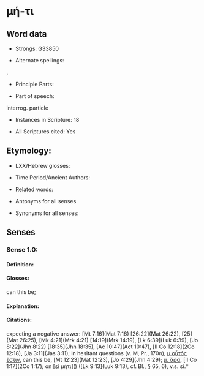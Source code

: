 # μή-τι

<!-- Status: S2=NeedsEdits -->
<!-- Lexica used for edits:   -->

## Word data

* Strongs: G33850

* Alternate spellings:

,

* Principle Parts: 


* Part of speech: 

interrog. particle

* Instances in Scripture: 18

* All Scriptures cited: Yes

## Etymology: 


* LXX/Hebrew glosses: 


* Time Period/Ancient Authors: 


* Related words: 

* Antonyms for all senses

* Synonyms for all senses: 


## Senses 


### Sense  1.0: 

#### Definition: 

#### Glosses: 

can this be; 

#### Explanation: 


#### Citations: 

expecting a negative answer: [Mt 7:16](Mat 7:16) [26:22](Mat 26:22), [25](Mat 26:25), [Mk 4:21](Mrk 4:21) [14:19](Mrk 14:19), [Lk 6:39](Luk 6:39), [Jo 8:22](Jhn 8:22) [18:35](Jhn 18:35), [Ac 10:47](Act 10:47), [II Co 12:18](2Co 12:18), [Ja 3:11](Jas 3:11); in hesitant questions (v. M, Pr., 170n), [μ οὗτός ἐστιν](), can this be, [Mt 12:23](Mat 12:23), [Jo 4:29](Jhn 4:29); [μ. ἄρα](), [II Co 1:17](2Co 1:17); on [[εἰ]() μήτι]() ([Lk 9:13](Luk 9:13), cf. Bl., § 65, 6), v.s. εἰ.†
